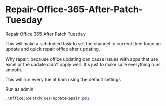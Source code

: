 # Repair-Office-365-After-Patch-Tuesday
Repair Office 365 After Patch Tuesday


This will make a schdudled task to set the channel to current then force an update and quick repair office after updating. 

Why repair: because office updating can cause issues with apps that use excel or the update didn't apply well. It's just to make sure everything runs smooth. 

This will run every tue at 6am using the default settings 

Run as admin

```powershell
.\Office365PatchTues-UpdateRepair.ps1
```

